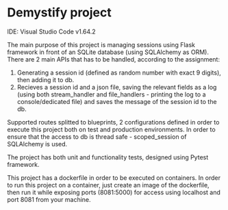 # Demystify project

IDE: Visual Studio Code v1.64.2

The main purpose of this project is managing sessions using Flask framework in front of an SQLite database (using SQLAlchemy as ORM).
There are 2 main APIs that has to be handled, according to the assignment:

1. Generating a  session id (defined as random number with exact 9 digits), then adding it to db.
2. Recieves a session id and a json file, saving the relevant fields as a log (using both stream_handler and file_handlers - printing the log to a console/dedicated file) and saves the message of the session id to the db.

Supported routes splitted to blueprints, 2 configurations defined in order to execute this project both on test and production environments.
In order to ensure that the access to db is thread safe - scoped_session of SQLAlchemy is used.

The project has both unit and functionality tests, designed using Pytest framework.

This project has a dockerfile in order to be executed on containers.
In order to run this project on a container, just create an image of the dockerfile, then run it while exposing ports (8081:5000) 
for access using localhost and port 8081 from your machine.
